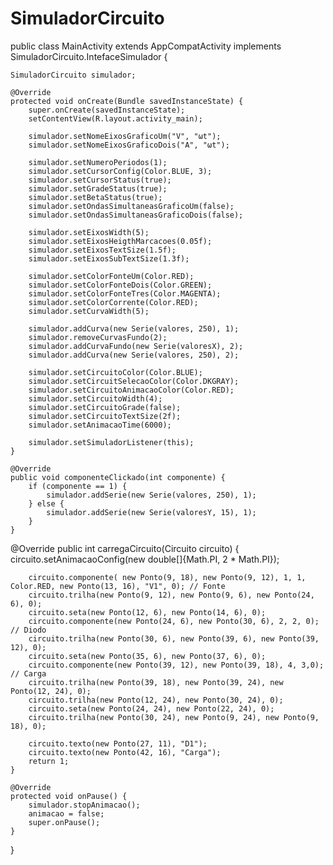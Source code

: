 # SimuladorCircuito

public class MainActivity extends AppCompatActivity implements SimuladorCircuito.IntefaceSimulador {

    SimuladorCircuito simulador;

    @Override
    protected void onCreate(Bundle savedInstanceState) {
        super.onCreate(savedInstanceState);
        setContentView(R.layout.activity_main);
        
		simulador.setNomeEixosGraficoUm("V", "ωt");
        simulador.setNomeEixosGraficoDois("A", "ωt");

        simulador.setNumeroPeriodos(1);
        simulador.setCursorConfig(Color.BLUE, 3);
        simulador.setCursorStatus(true);
        simulador.setGradeStatus(true);
        simulador.setBetaStatus(true);
        simulador.setOndasSimultaneasGraficoUm(false);
        simulador.setOndasSimultaneasGraficoDois(false);

        simulador.setEixosWidth(5);
        simulador.setEixosHeigthMarcacoes(0.05f);
        simulador.setEixosTextSize(1.5f);
        simulador.setEixosSubTextSize(1.3f);

        simulador.setColorFonteUm(Color.RED);
        simulador.setColorFonteDois(Color.GREEN);
        simulador.setColorFonteTres(Color.MAGENTA);
        simulador.setColorCorrente(Color.RED);
        simulador.setCurvaWidth(5);

        simulador.addCurva(new Serie(valores, 250), 1);
        simulador.removeCurvasFundo(2);
        simulador.addCurvaFundo(new Serie(valoresX), 2);
        simulador.addCurva(new Serie(valores, 250), 2);

        simulador.setCircuitoColor(Color.BLUE);
        simulador.setCircuitSelecaoColor(Color.DKGRAY);
        simulador.setCircuitoAnimacaoColor(Color.RED);
        simulador.setCircuitoWidth(4);
        simulador.setCircuitoGrade(false);
        simulador.setCircuitoTextSize(2f);
        simulador.setAnimacaoTime(6000);

        simulador.setSimuladorListener(this);
    }

    @Override
    public void componenteClickado(int componente) {
        if (componente == 1) {
            simulador.addSerie(new Serie(valores, 250), 1);
        } else {
            simulador.addSerie(new Serie(valoresY, 15), 1);
        }
    }

   @Override
    public int carregaCircuito(Circuito circuito) {
        circuito.setAnimacaoConfig(new double[]{Math.PI, 2 * Math.PI});

        circuito.componente( new Ponto(9, 18), new Ponto(9, 12), 1, 1, Color.RED, new Ponto(13, 16), "V1", 0); // Fonte
        circuito.trilha(new Ponto(9, 12), new Ponto(9, 6), new Ponto(24, 6), 0);
        circuito.seta(new Ponto(12, 6), new Ponto(14, 6), 0);
        circuito.componente(new Ponto(24, 6), new Ponto(30, 6), 2, 2, 0); // Diodo
        circuito.trilha(new Ponto(30, 6), new Ponto(39, 6), new Ponto(39, 12), 0);
        circuito.seta(new Ponto(35, 6), new Ponto(37, 6), 0);
        circuito.componente(new Ponto(39, 12), new Ponto(39, 18), 4, 3,0); // Carga
        circuito.trilha(new Ponto(39, 18), new Ponto(39, 24), new Ponto(12, 24), 0);
        circuito.trilha(new Ponto(12, 24), new Ponto(30, 24), 0);
        circuito.seta(new Ponto(24, 24), new Ponto(22, 24), 0);
        circuito.trilha(new Ponto(30, 24), new Ponto(9, 24), new Ponto(9, 18), 0);
		
        circuito.texto(new Ponto(27, 11), "D1");
        circuito.texto(new Ponto(42, 16), "Carga");
        return 1;
    }

    @Override
    protected void onPause() {
        simulador.stopAnimacao();
        animacao = false;
        super.onPause();
    }

}

